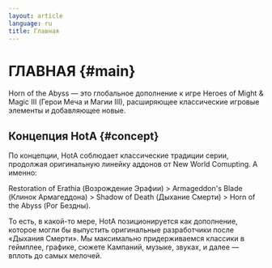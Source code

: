 ```yaml
---
layout: article
language: ru
title: Главная
---
```

# ГЛАВНАЯ {#main}

Horn of the Abyss — это глобальное дополнение к игре Heroes of Might &amp; Magic III (Герои Меча и Магии III),
расширяющее классические игровые элементы и добавляющее новые.

## Концепция HotA {#concept}

По концепции, HotA соблюдает классические традиции серии, продолжая оригинальную линейку аддонов от New World
Comupting. А именно:

Restoration of Erathia (Возрождение Эрафии) > Armageddon's Blade (Клинок Армагеддона) >
Shadow of Death (Дыхание Смерти) > Horn of the Abyss (Рог Бездны).

То есть, в какой-то мере, HotA позиционируется как дополнение, которое могли бы выпустить оригинальные разработчики
после «Дыхания Смерти». Мы максимально придерживаемся классики в геймплее, графике, сюжете Кампаний, музыке, звуках, и
далее — вплоть до самых мелочей.
